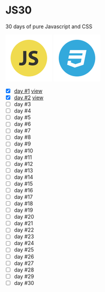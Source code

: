 # JS30
30 days of pure Javascript and CSS

![Image of JS](img/icon-js.png)
![Image of CSS](img/icon-css.png)

- [x] [day #1](days/one) [view](http://talitaoliveira.com.br/js30/days/two/)
- [x] [day #2](days/two) [view](http://talitaoliveira.com.br/js30/days/one)
- [ ] day #3
- [ ] day #4
- [ ] day #5
- [ ] day #6
- [ ] day #7
- [ ] day #8
- [ ] day #9
- [ ] day #10
- [ ] day #11
- [ ] day #12
- [ ] day #13
- [ ] day #14
- [ ] day #15
- [ ] day #16
- [ ] day #17
- [ ] day #18
- [ ] day #19
- [ ] day #20
- [ ] day #21
- [ ] day #22
- [ ] day #23
- [ ] day #24
- [ ] day #25
- [ ] day #26
- [ ] day #27
- [ ] day #28
- [ ] day #29
- [ ] day #30